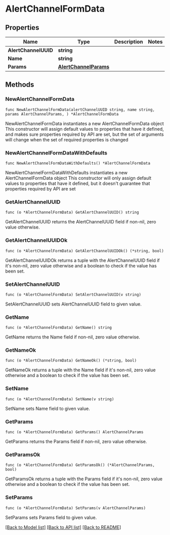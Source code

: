 # AlertChannelFormData

## Properties

Name | Type | Description | Notes
------------ | ------------- | ------------- | -------------
**AlertChannelUUID** | **string** |  | 
**Name** | **string** |  | 
**Params** | [**AlertChannelParams**](AlertChannelParams.md) |  | 

## Methods

### NewAlertChannelFormData

`func NewAlertChannelFormData(alertChannelUUID string, name string, params AlertChannelParams, ) *AlertChannelFormData`

NewAlertChannelFormData instantiates a new AlertChannelFormData object
This constructor will assign default values to properties that have it defined,
and makes sure properties required by API are set, but the set of arguments
will change when the set of required properties is changed

### NewAlertChannelFormDataWithDefaults

`func NewAlertChannelFormDataWithDefaults() *AlertChannelFormData`

NewAlertChannelFormDataWithDefaults instantiates a new AlertChannelFormData object
This constructor will only assign default values to properties that have it defined,
but it doesn't guarantee that properties required by API are set

### GetAlertChannelUUID

`func (o *AlertChannelFormData) GetAlertChannelUUID() string`

GetAlertChannelUUID returns the AlertChannelUUID field if non-nil, zero value otherwise.

### GetAlertChannelUUIDOk

`func (o *AlertChannelFormData) GetAlertChannelUUIDOk() (*string, bool)`

GetAlertChannelUUIDOk returns a tuple with the AlertChannelUUID field if it's non-nil, zero value otherwise
and a boolean to check if the value has been set.

### SetAlertChannelUUID

`func (o *AlertChannelFormData) SetAlertChannelUUID(v string)`

SetAlertChannelUUID sets AlertChannelUUID field to given value.


### GetName

`func (o *AlertChannelFormData) GetName() string`

GetName returns the Name field if non-nil, zero value otherwise.

### GetNameOk

`func (o *AlertChannelFormData) GetNameOk() (*string, bool)`

GetNameOk returns a tuple with the Name field if it's non-nil, zero value otherwise
and a boolean to check if the value has been set.

### SetName

`func (o *AlertChannelFormData) SetName(v string)`

SetName sets Name field to given value.


### GetParams

`func (o *AlertChannelFormData) GetParams() AlertChannelParams`

GetParams returns the Params field if non-nil, zero value otherwise.

### GetParamsOk

`func (o *AlertChannelFormData) GetParamsOk() (*AlertChannelParams, bool)`

GetParamsOk returns a tuple with the Params field if it's non-nil, zero value otherwise
and a boolean to check if the value has been set.

### SetParams

`func (o *AlertChannelFormData) SetParams(v AlertChannelParams)`

SetParams sets Params field to given value.



[[Back to Model list]](../README.md#documentation-for-models) [[Back to API list]](../README.md#documentation-for-api-endpoints) [[Back to README]](../README.md)


